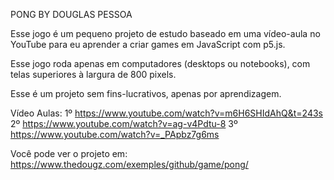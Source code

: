 PONG BY DOUGLAS PESSOA

Esse jogo é um pequeno projeto de estudo baseado em uma vídeo-aula no YouTube
para eu aprender a criar games em JavaScript com p5.js.

Esse jogo roda apenas em computadores (desktops ou notebooks), com telas superiores à largura de 800 pixels. 

Esse é um projeto sem fins-lucrativos, apenas por aprendizagem. 

Vídeo Aulas:
1º https://www.youtube.com/watch?v=m6H6SHIdAhQ&t=243s
2º https://www.youtube.com/watch?v=ag-v4Pdtu-8
3º https://www.youtube.com/watch?v=_PApbz7g6ms

Você pode ver o projeto em:
https://www.thedougz.com/exemples/github/game/pong/
